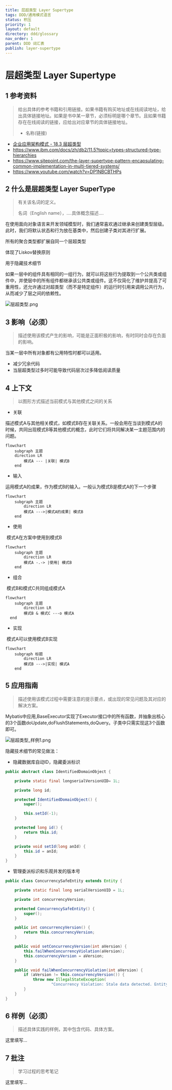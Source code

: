 ```yaml
---
title: 层超类型 Layer Supertype
tags: DDD/通用模式语言
status: 积压
priority: 1
layout: default
directory: ddd/glossary
nav_order: 1
parent: DDD 词汇表
publish: layer-supertype
---
```


# 层超类型 Layer Supertype

## 1 参考资料

>给出具体的参考书籍和引用链接。如果书籍有购买地址或在线阅读地址，给出具体链接地址。如果是书中某一章节，必须标明是哪个章节。且如果书籍存在在线阅读的链接，应给出对应章节的具体链接地址。
>
> - 名称(链接)

- [企业应用架构模式 - 18.3 层超类型](https://weread.qq.com/web/reader/0923292072620d8b0926217k473326d031114734ba6fffe)
- https://www.ibm.com/docs/zh/db2/11.5?topic=types-structured-type-hierarchies
- https://www.sitepoint.com/the-layer-supertype-pattern-encapsulating-common-implementation-in-multi-tiered-systems/
- https://www.youtube.com/watch?v=DP1NBCBTHPs

## 2 什么是层超类型 Layer SuperType

> 有关该名词的定义。
> 
> 名词（English name），....具体概念描述....


在使用面向对象语言来开发领域模型时，我们通常喜欢通过继承来创建类型层级。此时，我们将默认状态和行为放在基类中，然后创建子类对其进行扩展。

所有的聚合类型都扩展自同一个层超类型

体现了Liskov替换原则

用于隐藏技术细节

如果一层中的组件具有相同的一组行为，就可以将这些行为提取到一个公共类或组件中，并使层中的所有组件都继承该公共类或组件。这不仅简化了维护并提高了可重用性，还允许通过对超类型（而不是特定组件）的运行时引用来调用公共行为，从而减少了层之间的依赖性。

![层超类型.png](../../../assets/images/%E5%B1%82%E8%B6%85%E7%B1%BB%E5%9E%8B.png)



## 3 影响（必须）

> 描述使用该模式产生的影响，可能是正面积极的影响，有时同时会存在负面的影响。

当某一层中所有对象都有公用特性时都可以适用。
-   减少冗余代码
-   当层超类型过多时可能导致代码层次过多降低阅读质量

## 4 上下文
> 以图形方式描述当前模式与其他模式之间的关系

- 关联

​	描述模式A与其他相关模式，如模式B存在关联关系。一般会用在当谈到模式A的时候，共同出现模式B等其他模式的概念，此时它们将共同解决某一主题范围内的问题。

```mermaid
flowchart 
	subgraph 主题
	direction LR
		模式A --- |关联| 模式B
	end
```

- 输入

​	运用模式A的成果，作为模式B的输入。一般认为模式B是模式A的下一个步骤

```mermaid
flowchart
	subgraph 主题
		direction LR
		模式A --->|模式A的成果| 模式B
	end
```

- 使用

​	模式A在方案中使用到模式B

```mermaid
flowchart
	subgraph 主题
		direction LR
		模式A -.-> |使用| 模式B
	end
```

- 组合

​	模式B和模式C共同组成模式A

```mermaid
flowchart
	subgraph 主题
		direction LR
		模式B & 模式C ---o 模式A
  end
```

- 实现

​	模式A可以使用模式B实现

```mermaid
flowchart
	subgraph 标题
		direction LR
		模式B --->|实现| 模式A
	end
```

## 5 应用指南

> 描述使用该模式过程中需要注意的提示要点，或出现的常见问题及其对应的解决方案。


Mybatis中应用,BaseExecutor实现了Executor接口中的所有函数，并抽象出核心的3个函数doUpdate,doFlushStatements,doQuery。子类中只需实现这3个函数即可。

  ![层超类型_样例1.png](../../../assets/images/%E5%B1%82%E8%B6%85%E7%B1%BB%E5%9E%8B_%E6%A0%B7%E4%BE%8B1.png)
  
隐藏技术细节的常见做法：

-   隐藏数据库自动ID，隐藏委派标识

```java
public abstract class IdentifiedDomainObject {

    private static final longserialVersionUID= 1L;

    private long id;

    protected IdentifiedDomainObject() {
        super();

        this.setId(-1);
    }

    protected long id() {
        return this.id;
    }

    private void setId(long anId) {
        this.id = anId;
    }
}
```

- 管理委派标识和乐观并发的版本号
```java
public class ConcurrencySafeEntity extends Entity {

    private static final long serialVersionUID = 1L;

    private int concurrencyVersion;

    protected ConcurrencySafeEntity() {
        super();
    }

    public int concurrencyVersion() {
        return this.concurrencyVersion;
    }

    public void setConcurrencyVersion(int aVersion) {
        this.failWhenConcurrencyViolation(aVersion);
        this.concurrencyVersion = aVersion;
    }

    public void failWhenConcurrencyViolation(int aVersion) {
        if (aVersion != this.concurrencyVersion()) {
            throw new IllegalStateException(
                    "Concurrency Violation: Stale data detected. Entity was already modified.");
        }
    }
}
```



## 6 样例（必须）

> 描述具体实践的样例，其中包含代码、具体方案。

这里填写...

## 7 批注

> 学习过程的思考笔记

这里填写...